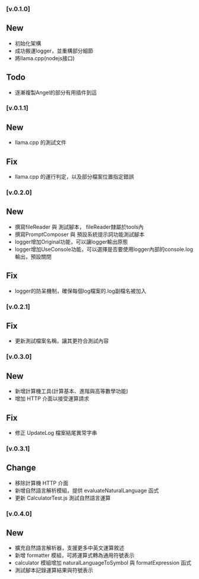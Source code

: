 ### [v.0.1.0]
## New
- 初始化架構
- 成功搬運logger，並重構部分細節
- 將llama.cpp(nodejs接口)
## Todo
- 逐漸複製Angel的部分有用插件到這

### [v.0.1.1]
## New
- llama.cpp 的測試文件
## Fix
- llama.cpp 的運行判定，以及部分檔案位置指定錯誤

### [v.0.2.0]
## New
- 撰寫fileReader 與 測試腳本， fileReader隸屬於tools內
- 撰寫PromptComposer 與 預設系統提示詞功能測試腳本
- logger增加Original功能，可以讓logger輸出原態
- logger增加UseConsole功能，可以選擇是否要使用logger內部的console.log輸出，預設關閉
## Fix
- logger的防呆機制，確保每個log檔案的.log副檔名被加入

### [v.0.2.1]
## Fix
- 更新測試檔案名稱，讓其更符合測試內容

### [v.0.3.0]
## New
- 新增計算機工具(計算基本、進階與高等數學功能)
- 增加 HTTP 介面以接受運算請求
## Fix
- 修正 UpdateLog 檔案結尾異常字串

### [v.0.3.1]
## Change
- 移除計算機 HTTP 介面
- 新增自然語言解析模組，提供 evaluateNaturalLanguage 函式
- 更新 CalculatorTest.js 測試自然語言運算

### [v.0.4.0]
## New
- 擴充自然語言解析器，支援更多中英文運算敘述
- 新增 formatter 模組，可將運算式轉為通用符號表示
- calculator 模組增加 naturalLanguageToSymbol 與 formatExpression 函式
- 測試腳本記錄運算結果與符號表示
